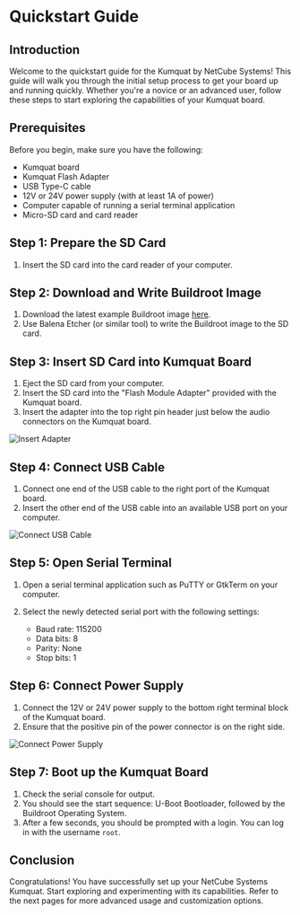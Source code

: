 # Quickstart Guide

## Introduction
Welcome to the quickstart guide for the Kumquat by NetCube Systems! This guide will walk you through the initial setup process to get your board up and running quickly. Whether you're a novice or an advanced user, follow these steps to start exploring the capabilities of your Kumquat board.

## Prerequisites
Before you begin, make sure you have the following:

- Kumquat board
- Kumquat Flash Adapter
- USB Type-C cable
- 12V or 24V power supply (with at least 1A of power)
- Computer capable of running a serial terminal application
- Micro-SD card and card reader

## Step 1: Prepare the SD Card
1. Insert the SD card into the card reader of your computer.

## Step 2: Download and Write Buildroot Image
1. Download the latest example Buildroot image [here](https://git.netcubesystems.at/NetCube-Systems-Austria/kumquat-docs/src/branch/master/builds/netcube_kumquat_defconfig).
2. Use Balena Etcher (or similar tool) to write the Buildroot image to the SD card.

## Step 3: Insert SD Card into Kumquat Board
1. Eject the SD card from your computer.
2. Insert the SD card into the "Flash Module Adapter" provided with the Kumquat board.
3. Insert the adapter into the top right pin header just below the audio connectors on the Kumquat board.

![Insert Adapter](placeholder_image_link)

## Step 4: Connect USB Cable
1. Connect one end of the USB cable to the right port of the Kumquat board.
2. Insert the other end of the USB cable into an available USB port on your computer.

![Connect USB Cable](placeholder_image_link)

## Step 5: Open Serial Terminal
1. Open a serial terminal application such as PuTTY or GtkTerm on your computer.
2. Select the newly detected serial port with the following settings: 

    - Baud rate: 115200
    - Data bits: 8
    - Parity: None
    - Stop bits: 1

## Step 6: Connect Power Supply
1. Connect the 12V or 24V power supply to the bottom right terminal block of the Kumquat board.
2. Ensure that the positive pin of the power connector is on the right side.

![Connect Power Supply](placeholder_image_link)

## Step 7: Boot up the Kumquat Board
1. Check the serial console for output.
2. You should see the start sequence: U-Boot Bootloader, followed by the Buildroot Operating System.
3. After a few seconds, you should be prompted with a login. You can log in with the username `root`.

## Conclusion
Congratulations! You have successfully set up your NetCube Systems Kumquat. Start exploring and experimenting with its capabilities. Refer to the next pages for more advanced usage and customization options.
